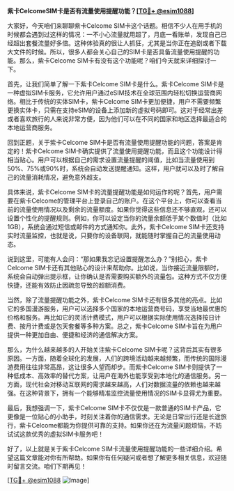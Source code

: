 **紫卡CelcomeSIM卡是否有流量使用提醒功能？[[TG💪+ @esim1088](https://t.me/s/esim1088)]**

大家好，今天咱们来聊聊紫卡Celcome SIM卡这个话题。相信不少人在用手机的时候都会遇到过这样的情况：一不小心流量就用超了，月底一看账单，发现自己已经超出套餐流量好多倍。这种体验真的很让人抓狂，尤其是当你正在追剧或者下载大文件的时候。所以，很多人都会关心自己的SIM卡是否具备流量使用提醒的功能。那么，紫卡Celcome SIM卡有没有这个功能呢？咱们今天就来详细探讨一下。

首先，让我们简单了解一下紫卡Celcome SIM卡是什么。紫卡Celcome SIM卡是一种虚拟SIM卡服务，它允许用户通过eSIM技术在全球范围内轻松切换运营商网络。相比于传统的实体SIM卡，紫卡Celcome SIM卡更加便捷，用户不需要频繁更换实体卡，只需在支持eSIM的设备上添加新的虚拟号码即可。这对于经常出差或者喜欢旅行的人来说非常方便，因为他们可以在不同的国家和地区选择最适合的本地运营商服务。

回到正题，关于紫卡Celcome SIM卡是否有流量使用提醒功能的问题，答案是肯定的！紫卡Celcome SIM卡确实提供了流量使用提醒功能，而且这个功能设计得相当贴心。用户可以根据自己的需求设置流量提醒的阈值，比如当流量使用到50%、75%或90%时，系统会自动发送提醒通知。这样，用户就可以及时了解自己的流量消耗情况，避免意外超支。

具体来说，紫卡Celcome SIM卡的流量提醒功能是如何运作的呢？首先，用户需要在紫卡Celcome的管理平台上登录自己的账户。在这个平台上，你可以查看当前的流量使用情况以及剩余的流量额度。如果你觉得这些信息还不够直观，还可以设置个性化的提醒规则。例如，你可以设定当你的流量余额低于某个数值时（比如1GB），系统会通过短信或邮件的方式通知你。此外，紫卡Celcome SIM卡还支持实时流量监控，也就是说，只要你的设备联网，就能随时掌握自己的流量使用动态。

说到这里，可能有人会问：“那如果我忘记设置提醒怎么办？”别担心，紫卡Celcome SIM卡还有其他贴心的设计来帮助你。比如说，当你接近流量限额时，系统会自动弹出提示框，让你确认是否需要购买额外的流量包。这种方式不仅方便快捷，还能有效防止因疏忽导致的超额消费。

当然，除了流量提醒功能之外，紫卡Celcome SIM卡还有很多其他的亮点。比如它的多国漫游服务，用户可以选择多个国家的本地运营商号码，享受当地最优惠的价格和服务。再比如它的灵活计费模式，用户可以根据实际使用情况选择按日计费、按月计费或是包天套餐等多种方案。总之，紫卡Celcome SIM卡旨在为用户提供一种更加自由、便捷和经济的通信解决方案。

那么，为什么越来越多的人开始关注紫卡Celcome SIM卡呢？这背后其实有很多原因。一方面，随着全球化的发展，人们的跨境活动越来越频繁，而传统的国际漫游费用往往非常高昂，这让很多人望而却步。而紫卡Celcome SIM卡则提供了一种低成本、高效率的替代方案，让用户在海外也能享受到本地化的通信服务。另一方面，现代社会对移动互联网的需求越来越高，人们对数据流量的依赖也越来越强。在这种背景下，拥有一个能够精准监控流量使用情况的SIM卡显得尤为重要。

最后，我想强调一下，紫卡Celcome SIM卡不仅仅是一款普通的SIM卡产品，它更像是一位贴心的小助手，时刻关注着你的通信需求。无论是日常出行还是长途旅行，紫卡Celcome都能为你提供可靠的支持。如果你还在为流量问题烦恼，不妨试试这款优秀的虚拟SIM卡服务吧！

好了，以上就是关于紫卡Celcome SIM卡流量使用提醒功能的一些详细介绍。希望这篇文章能对你有所帮助。如果你有任何疑问或者想了解更多相关信息，欢迎随时留言交流。咱们下期再见！

[[TG💪+ @esim1088](https://t.me/s/esim1088) ![Image](https://i.postimg.cc/4NQfJmqS/Snipaste-2025-05-13-00-14-12.png)]